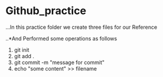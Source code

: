 # Github_practice

...In this practice folder we create three files for our Reference

..*And Performed some operations as follows 

1. git init
2. git add .
3. git commit -m "message for commit"
4. echo "some content" >> filename
   
   
